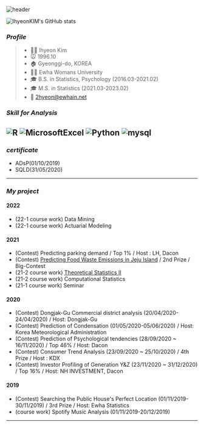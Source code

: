 ![header](https://capsule-render.vercel.app/api?type=Waving&color=auto&height=300&section=header&text=Welcome%20to%20Ihyeon's%20Workplace%20&fontSize=50&fontColor=FFFFFF)

![IhyeonKIM's GitHub stats](https://github-readme-stats.vercel.app/api?username=IhyeonKIM&show_icons=true&theme=vue)

### _Profile_ 
> * 👩‍💻 Ihyeon Kim 
> * 🐭 1996.10
> * 🏠 Gyeonggi-do, KOREA
> * 👩‍🎓 Ewha Womans University
> * 🎓 B.S. in Statistics, Psychology (2016.03-2021.02)
> * 🎓 M.S. in Statistics (2021.03-2023.02)
> * 📧 <2hyeon@ewhain.net>

### _Skill for Analysis_
<img alt="R" src ="https://img.shields.io/badge/R-276DC3.svg?&style=for-the-badge&logo=R&logoColor=white"/> <img alt="MicrosoftExcel" src ="https://img.shields.io/badge/Microsoft_Excel-217346.svg?&style=for-the-badge&logo=MicrosoftExcel&logoColor=black"/> <img alt="Python" src ="https://img.shields.io/badge/Python-3776AB.svg?&style=for-the-badge&logo=Python&logoColor=white"/> <img alt="mysql" src ="https://img.shields.io/badge/MySQL-FF9E0F.svg?&style=for-the-badge&logo=MySQL&logoColor=white"/> 
---

### _certificate_
- ADsP(01/10/2019) 
- SQLD(31/05/2020)
---

### _My project_ 
#### 2022 
- (22-1 course work) Data Mining
- (22-1 course work) Actuarial Modeling 

#### 2021
- (Contest) Predicting parking demand / Top 1% / Host : LH, Dacon
- (Contest) [Predicting Food Waste Emissions in Jeju Island](https://github.com/IhyeonKIM/2021-Bigcontest2021-JejuFoodWaste) / 2nd Prize / Big-Contest 
- (21-2 course work) [Theoretical Statistics II](https://github.com/IhyeonKIM/Theoretical-Statistics)
- (21-2 course work) Computational Statistics
- (21-1 course work) Seminar

#### 2020
- (Contest) Dongjak-Gu Commercial district analysis (20/04/2020-24/04/2020) / Host: Dongjak-Gu
- (Contest) Prediction of Condensation (01/05/2020-05/06/2020) / Host: Korea Meteorological Administration
- (Contest) Prediction of Psychological tendencies (28/09/2020 ~ 16/11/2020) / Top 46% / Host: Dacon
- (Contest) Consumer Trend Analysis (23/09/2020 ~ 25/10/2020) / 4th Prize / Host : KDX 
- (Contest) Investor Profiling of Generation Y&Z (23/11/2020 ~ 31/12/2020) / Top 16% / Host: NH INVESTMENT, Dacon

#### 2019
- (Contest) Searching the Public House's Perfect Location (01/11/2019-30/11/2019) / 3rd Prize / Host: Ewha Statistics
- (course work) Spotify Music Analysis (01/11/2019-20/12/2019) 

---

